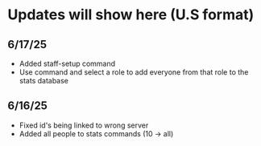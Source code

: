  # Updates will show here (U.S format)

## 6/17/25
- Added staff-setup command
 - Use command and select a role to add everyone from that role to the stats database

## 6/16/25
- Fixed id's being linked to wrong server
- Added all people to stats commands (10 -> all)
